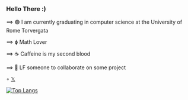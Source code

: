 ### Hello There :)


⟹ 🟢 I am currently graduating in computer science at the University of Rome Torvergata

⟹ ɸ Math Lover

⟹ ☕️ Caffeine is my second blood

⟹ 🔭 LF someone to collaborate on some project


∘ [𝕏](https://twitter.com/Levvonci)

[![Top Langs](https://github-readme-stats.vercel.app/api/top-langs/?username=Levvonci)](https://github.com/anuraghazra/github-readme-stats)





